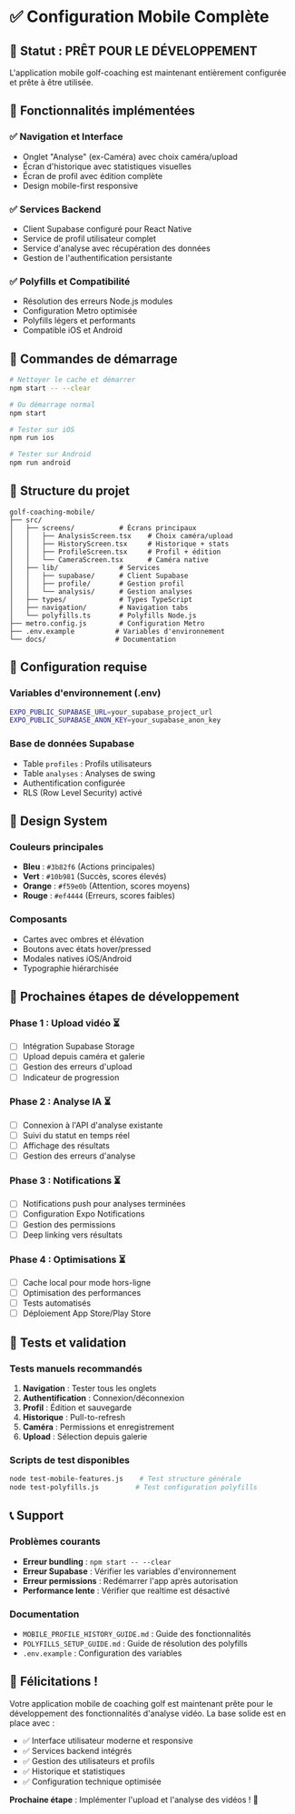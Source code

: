 # ✅ Configuration Mobile Complète

## 🎯 Statut : PRÊT POUR LE DÉVELOPPEMENT

L'application mobile golf-coaching est maintenant entièrement configurée et prête à être utilisée.

## 📱 Fonctionnalités implémentées

### ✅ **Navigation et Interface**
- Onglet "Analyse" (ex-Caméra) avec choix caméra/upload
- Écran d'historique avec statistiques visuelles
- Écran de profil avec édition complète
- Design mobile-first responsive

### ✅ **Services Backend**
- Client Supabase configuré pour React Native
- Service de profil utilisateur complet
- Service d'analyse avec récupération des données
- Gestion de l'authentification persistante

### ✅ **Polyfills et Compatibilité**
- Résolution des erreurs Node.js modules
- Configuration Metro optimisée
- Polyfills légers et performants
- Compatible iOS et Android

## 🚀 Commandes de démarrage

```bash
# Nettoyer le cache et démarrer
npm start -- --clear

# Ou démarrage normal
npm start

# Tester sur iOS
npm run ios

# Tester sur Android  
npm run android
```

## 📂 Structure du projet

```
golf-coaching-mobile/
├── src/
│   ├── screens/           # Écrans principaux
│   │   ├── AnalysisScreen.tsx    # Choix caméra/upload
│   │   ├── HistoryScreen.tsx     # Historique + stats
│   │   ├── ProfileScreen.tsx     # Profil + édition
│   │   └── CameraScreen.tsx      # Caméra native
│   ├── lib/               # Services
│   │   ├── supabase/      # Client Supabase
│   │   ├── profile/       # Gestion profil
│   │   └── analysis/      # Gestion analyses
│   ├── types/             # Types TypeScript
│   ├── navigation/        # Navigation tabs
│   └── polyfills.ts       # Polyfills Node.js
├── metro.config.js        # Configuration Metro
├── .env.example          # Variables d'environnement
└── docs/                 # Documentation
```

## 🔧 Configuration requise

### Variables d'environnement (.env)
```bash
EXPO_PUBLIC_SUPABASE_URL=your_supabase_project_url
EXPO_PUBLIC_SUPABASE_ANON_KEY=your_supabase_anon_key
```

### Base de données Supabase
- Table `profiles` : Profils utilisateurs
- Table `analyses` : Analyses de swing
- Authentification configurée
- RLS (Row Level Security) activé

## 🎨 Design System

### Couleurs principales
- **Bleu** : `#3b82f6` (Actions principales)
- **Vert** : `#10b981` (Succès, scores élevés)
- **Orange** : `#f59e0b` (Attention, scores moyens)
- **Rouge** : `#ef4444` (Erreurs, scores faibles)

### Composants
- Cartes avec ombres et élévation
- Boutons avec états hover/pressed
- Modales natives iOS/Android
- Typographie hiérarchisée

## 🔄 Prochaines étapes de développement

### Phase 1 : Upload vidéo ⏳
- [ ] Intégration Supabase Storage
- [ ] Upload depuis caméra et galerie
- [ ] Gestion des erreurs d'upload
- [ ] Indicateur de progression

### Phase 2 : Analyse IA ⏳
- [ ] Connexion à l'API d'analyse existante
- [ ] Suivi du statut en temps réel
- [ ] Affichage des résultats
- [ ] Gestion des erreurs d'analyse

### Phase 3 : Notifications ⏳
- [ ] Notifications push pour analyses terminées
- [ ] Configuration Expo Notifications
- [ ] Gestion des permissions
- [ ] Deep linking vers résultats

### Phase 4 : Optimisations ⏳
- [ ] Cache local pour mode hors-ligne
- [ ] Optimisation des performances
- [ ] Tests automatisés
- [ ] Déploiement App Store/Play Store

## 🧪 Tests et validation

### Tests manuels recommandés
1. **Navigation** : Tester tous les onglets
2. **Authentification** : Connexion/déconnexion
3. **Profil** : Édition et sauvegarde
4. **Historique** : Pull-to-refresh
5. **Caméra** : Permissions et enregistrement
6. **Upload** : Sélection depuis galerie

### Scripts de test disponibles
```bash
node test-mobile-features.js    # Test structure générale
node test-polyfills.js         # Test configuration polyfills
```

## 📞 Support

### Problèmes courants
- **Erreur bundling** : `npm start -- --clear`
- **Erreur Supabase** : Vérifier les variables d'environnement
- **Erreur permissions** : Redémarrer l'app après autorisation
- **Performance lente** : Vérifier que realtime est désactivé

### Documentation
- `MOBILE_PROFILE_HISTORY_GUIDE.md` : Guide des fonctionnalités
- `POLYFILLS_SETUP_GUIDE.md` : Guide de résolution des polyfills
- `.env.example` : Configuration des variables

## 🎉 Félicitations !

Votre application mobile de coaching golf est maintenant prête pour le développement des fonctionnalités d'analyse vidéo. La base solide est en place avec :

- ✅ Interface utilisateur moderne et responsive
- ✅ Services backend intégrés
- ✅ Gestion des utilisateurs et profils
- ✅ Historique et statistiques
- ✅ Configuration technique optimisée

**Prochaine étape** : Implémenter l'upload et l'analyse des vidéos ! 🚀